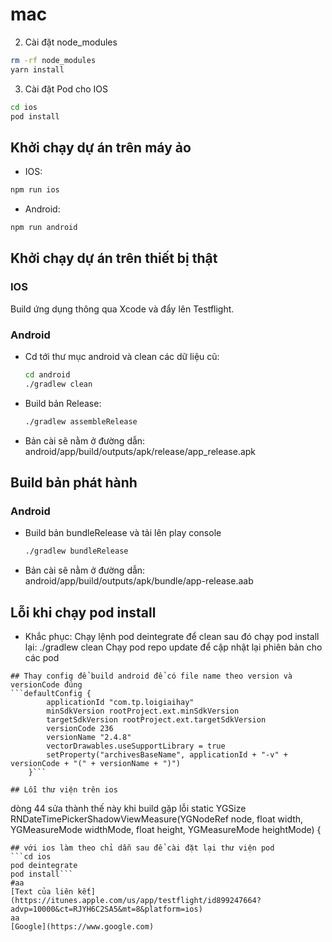 # mac

2. Cài đặt node_modules

```sh
rm -rf node_modules
yarn install
```

3. Cài đặt Pod cho IOS

```sh
cd ios
pod install
```

## Khởi chạy dự án trên máy ảo

- IOS:

```sh
npm run ios
```

- Android:

```sh
npm run android
```

## Khởi chạy dự án trên thiết bị thật

### IOS

Build ứng dụng thông qua Xcode và đẩy lên Testflight.

### Android

- Cd tới thư mục android và clean các dữ liệu cũ:
  ```sh
  cd android
  ./gradlew clean
  ```
- Build bản Release:
  ```sh
  ./gradlew assembleRelease
  ```
- Bản cài sẽ nằm ở đường dẫn: android/app/build/outputs/apk/release/app_release.apk

## Build bản phát hành

### Android

- Build bản bundleRelease và tải lên play console
  ```sh
  ./gradlew bundleRelease
  ```
- Bản cài sẽ nằm ở đường dẫn: android/app/build/outputs/apk/bundle/app-release.aab
## Lỗi khi chạy pod install
- Khắc phục: 
Chạy lệnh pod deintegrate để clean sau đó chạy pod install lại: ./gradlew clean
Chạy pod repo update để cập nhật lại phiên bản cho các pod
```
## Thay config để build android để có file name theo version và versionCode đúng
```defaultConfig {
        applicationId "com.tp.loigiaihay"
        minSdkVersion rootProject.ext.minSdkVersion
        targetSdkVersion rootProject.ext.targetSdkVersion
        versionCode 236
        versionName "2.4.8"
        vectorDrawables.useSupportLibrary = true
        setProperty("archivesBaseName", applicationId + "-v" + versionCode + "(" + versionName + ")")
    }```

## Lỗi thư viện trên ios
```
dòng 44 sửa thành thế này khi build gặp lỗi
static YGSize RNDateTimePickerShadowViewMeasure(YGNodeRef node, float width, YGMeasureMode widthMode, float height, YGMeasureMode heightMode)
{
```
## với ios làm theo chỉ dẫn sau để cài đặt lại thư viện pod
```cd ios
pod deintegrate
pod install```
#aa
[Text của liên kết](https://itunes.apple.com/us/app/testflight/id899247664?advp=10000&ct=RJYH6C2SA5&mt=8&platform=ios)
aa
[Google](https://www.google.com)
